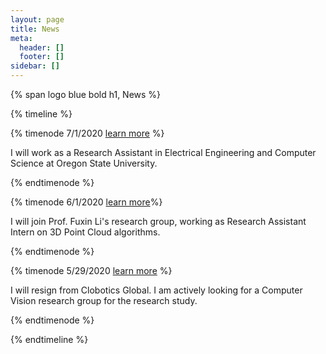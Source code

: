```yaml
---
layout: page
title: News
meta:
  header: []
  footer: []
sidebar: []
---
```


{% span logo blue bold h1, News %}

{% timeline %}

{% timenode 7/1/2020 [learn more](https://robotics.oregonstate.edu/) %}

I will work as a Research Assistant in Electrical Engineering and Computer Science at Oregon State University.

{% endtimenode %}

{% timenode 6/1/2020 [learn more](http://web.engr.oregonstate.edu/~lif/)%}

I will join Prof. Fuxin Li's research group, working as Research Assistant Intern on 3D Point Cloud algorithms.

{% endtimenode %}

{% timenode 5/29/2020 [learn more](https://weikunhan.github.io/blogs/stories_recording/wrote_before_deciding_to_proceed_my_phd_study/index.html) %}

I will resign from Clobotics Global. I am actively looking for a Computer Vision research group for the research study.

{% endtimenode %}

{% endtimeline %}